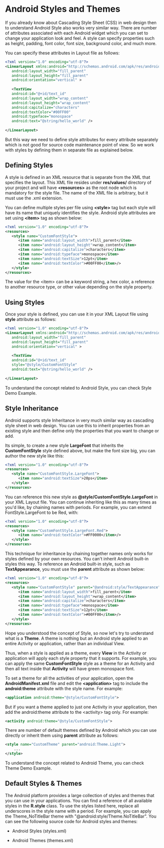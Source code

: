 **Android Styles and Themes**
=============================

If you already know about Cascading Style Sheet (CSS) in web design then to
understand Android Style also works very similar way. There are number of
attributes associated with each Android widget which you can set to change your
application look and feel. A style can specify properties such as height,
padding, font color, font size, background color, and much more.

You can specify these attributes in Layout file as follows:

```xml
<?xml version="1.0" encoding="utf-8"?>
<LinearLayout xmlns:android="http://schemas.android.com/apk/res/android"
   android:layout_width="fill_parent"
   android:layout_height="fill_parent"
   android:orientation="vertical" >
 
   <TextView
   android:id="@+id/text_id"
   android:layout_width="wrap_content"
   android:layout_height="wrap_content"
   android:capitalize="characters"
   android:textColor="#00FF00"
   android:typeface="monospace"
   android:text="@string/hello_world" />
 
</LinearLayout>
```

But this way we need to define style attributes for every attribute separately
which is not good for source code maintenance point of view. So we work with
styles by defining them in separate file as explained below.

**Defining Styles**
-------------------

A style is defined in an XML resource that is separate from the XML that
specifies the layout. This XML file resides under **res/values/** directory of
your project and will have **\<resources\>** as the root node which is mandatory
for the style file. The name of the XML file is arbitrary, but it must use the
.xml extension.

You can define multiple styles per file using **\<style\>** tag but each style
will have its name that uniquely identifies the style. Android style attributes
are set using **\<item\>** tag as shown below:

```xml
<?xml version="1.0" encoding="utf-8"?>
<resources>
   <style name="CustomFontStyle">
      <item name="android:layout_width">fill_parent</item>
      <item name="android:layout_height">wrap_content</item>
      <item name="android:capitalize">characters</item>
      <item name="android:typeface">monospace</item>
      <item name="android:textSize">12pt</item>
      <item name="android:textColor">#00FF00</item>/>
   </style>
</resources>
```

The value for the \<item\> can be a keyword string, a hex color, a reference to
another resource type, or other value depending on the style property.

**Using Styles**
----------------

Once your style is defined, you can use it in your XML Layout file using
**style** attribute as follows:

```xml
<?xml version="1.0" encoding="utf-8"?>
<LinearLayout xmlns:android="http://schemas.android.com/apk/res/android"
   android:layout_width="fill_parent"
   android:layout_height="fill_parent"
   android:orientation="vertical" >
 
   <TextView
   android:id="@+id/text_id"
   style="@style/CustomFontStyle"
   android:text="@string/hello_world" />
 
</LinearLayout>
```

To understand the concept related to Android Style, you can check Style Demo
Example.

**Style Inheritance**
---------------------

Android supports style Inheritance in very much similar way as cascading style
sheet in web design. You can use this to inherit properties from an existing
style and then define only the properties that you want to change or add.

Its simple, to create a new style **LargeFont** that inherits the
**CustomFontStyle** style defined above, but make the font size big, you can
author the new style like this:

```xml
<?xml version="1.0" encoding="utf-8"?>
<resources>
   <style name="CustomFontStyle.LargeFont">
      <item name="android:textSize">20ps</item>
   </style>
</resources>
```

You can reference this new style as **\@style/CustomFontStyle.LargeFont** in
your XML Layout file. You can continue inheriting like this as many times as
you'd like, by chaining names with periods. For example, you can extend
FontStyle.LargeFont to be Red, with:

```xml
<?xml version="1.0" encoding="utf-8"?>
<resources>
   <style name="CustomFontStyle.LargeFont.Red">
      <item name="android:textColor">#FF0000</item>/>
   </style>
</resources>
```

This technique for inheritance by chaining together names only works for styles
defined by your own resources. You can't inherit Android built-in styles this
way. To reference an Android built-in style, such as **TextAppearance**, you
must use the **parent** attribute as shown below:

```xml
<?xml version="1.0" encoding="utf-8"?>
<resources>
   <style name="CustomFontStyle" parent="@android:style/TextAppearance">
      <item name="android:layout_width">fill_parent</item>
      <item name="android:layout_height">wrap_content</item>
      <item name="android:capitalize">characters</item>
      <item name="android:typeface">monospace</item>
      <item name="android:textSize">12pt</item>
      <item name="android:textColor">#00FF00</item>/>
   </style>
</resources>
```

Hope you understood the concept of Style, so now let's try to understand what is
a **Theme**. A theme is nothing but an Android style applied to an entire
Activity or application, rather than an individual View.

Thus, when a style is applied as a theme, every **View** in the Activity or
application will apply each style property that it supports. For example, you
can apply the same **CustomFontStyle** style as a theme for an Activity and then
all text inside that **Activity** will have green monospace font.

To set a theme for all the activities of your application, open the
**AndroidManifest.xml** file and edit the **\<application\>** tag to include the
**android:theme** attribute with the style name. For example:

```xml
<application android:theme="@style/CustomFontStyle">
```

But if you want a theme applied to just one Activity in your application, then
add the android:theme attribute to the \<activity\> tag only. For example:

```xml
<activity android:theme="@style/CustomFontStyle">
```

There are number of default themes defined by Android which you can use directly
or inherit them using **parent** attribute as follows:

```xml
<style name="CustomTheme" parent="android:Theme.Light">
    ...
</style>
```

To understand the concept related to Android Theme, you can check Theme Demo
Example.

**Default Styles & Themes**
---------------------------

The Android platform provides a large collection of styles and themes that you
can use in your applications. You can find a reference of all available styles
in the **R.style** class. To use the styles listed here, replace all underscores
in the style name with a period. For example, you can apply the Theme_NoTitleBar
theme with "\@android:style/Theme.NoTitleBar". You can see the following source
code for Android styles and themes:

-   Android Styles (styles.xml)

-   Android Themes (themes.xml)
